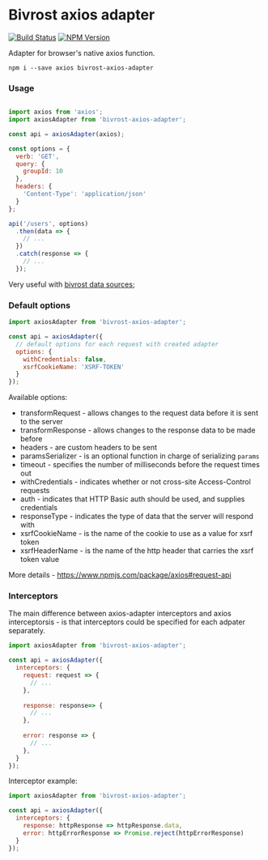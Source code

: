 # Bivrost axios adapter

[![Build Status](https://api.travis-ci.org/frankland/bivrost-axios-adapter.svg?branch=master)](https://travis-ci.org/frankland/bivrost-axios-adapter)
[![NPM Version](https://img.shields.io/npm/v/bivrost-axios-adapter.svg)](https://npmjs.org/package/bivrost-axios-adapter)

Adapter for browser's native axios function. 

```
npm i --save axios bivrost-axios-adapter
```

### Usage

```js

import axios from 'axios';
import axiosAdapter from 'bivrost-axios-adapter';

const api = axiosAdapter(axios);

const options = {
  verb: 'GET',
  query: {
    groupId: 10
  },
  headers: {
    'Content-Type': 'application/json'
  }
};

api('/users', options)
  .then(data => {
    // ...
  })
  .catch(response => {
    // ...
  });
```

Very useful with [bivrost data sources](https://github.com/frankland/bivrost);


### Default options

```js
import axiosAdapter from 'bivrost-axios-adapter';

const api = axiosAdapter({
  // default options for each request with created adapter
  options: {
    withCredentials: false,
    xsrfCookieName: 'XSRF-TOKEN'
  }
});
```

Available options:

  - transformRequest - allows changes to the request data before it is sent to the server 
  - transformResponse - allows changes to the response data to be made before 
  - headers - are custom headers to be sent 
  - paramsSerializer - is an optional function in charge of serializing `params`
  - timeout - specifies the number of milliseconds before the request times out
  - withCredentials - indicates whether or not cross-site Access-Control requests 
  - auth - indicates that HTTP Basic auth should be used, and supplies credentials
  - responseType - indicates the type of data that the server will respond with
  - xsrfCookieName - is the name of the cookie to use as a value for xsrf token 
  - xsrfHeaderName - is the name of the http header that carries the xsrf token value 
  
More details - https://www.npmjs.com/package/axios#request-api

### Interceptors

The main difference between axios-adapter interceptors and axios interceptorsis - is that interceptors could be specified for each
adpater separately.

```js
import axiosAdapter from 'bivrost-axios-adapter';

const api = axiosAdapter({
  interceptors: {
    request: request => {
      // ...
    },
    
    response: response=> {
      // ...
    },
    
    error: response => {
      // ...
    },    
  }
});
```

Interceptor example:

```js
import axiosAdapter from 'bivrost-axios-adapter';

const api = axiosAdapter({
  interceptors: {
    response: httpResponse => httpResponse.data,
    error: httpErrorResponse => Promise.reject(httpErrorResponse)
  }
});
```
